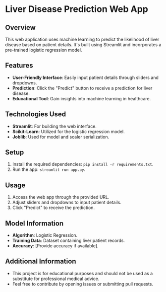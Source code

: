 # Liver Disease Prediction Web App

## Overview

This web application uses machine learning to predict the likelihood of liver disease based on patient details. It's built using Streamlit and incorporates a pre-trained logistic regression model.

## Features

- **User-Friendly Interface**: Easily input patient details through sliders and dropdowns.
- **Prediction**: Click the "Predict" button to receive a prediction for liver disease.
- **Educational Tool**: Gain insights into machine learning in healthcare.

## Technologies Used

- **Streamlit**: For building the web interface.
- **Scikit-Learn**: Utilized for the logistic regression model.
- **Joblib**: Used for model and scaler serialization.

## Setup

1. Install the required dependencies: `pip install -r requirements.txt`.
2. Run the app: `streamlit run app.py`.

## Usage

1. Access the web app through the provided URL.
2. Adjust sliders and dropdowns to input patient details.
3. Click "Predict" to receive the prediction.

## Model Information

- **Algorithm**: Logistic Regression.
- **Training Data**: Dataset containing liver patient records.
- **Accuracy**: [Provide accuracy if available].

## Additional Information

- This project is for educational purposes and should not be used as a substitute for professional medical advice.
- Feel free to contribute by opening issues or submitting pull requests.


